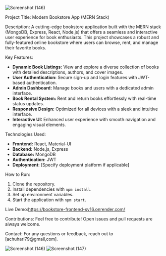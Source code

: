 ![Screenshot (146)](https://github.com/user-attachments/assets/16a98e78-8311-4947-a6b2-f3da8b05b415)

Project Title: Modern Bookstore App (MERN Stack)

Description:
A cutting-edge bookstore application built with the MERN stack (MongoDB, Express, React, Node.js) that offers a seamless and interactive user experience for book enthusiasts. This project showcases a robust and fully-featured online bookstore where users can browse, rent, and manage their favorite books.

Key Features:
- **Dynamic Book Listings:** View and explore a diverse collection of books with detailed descriptions, authors, and cover images.
- **User Authentication:** Secure sign-up and login features with JWT-based authentication.
- **Admin Dashboard:** Manage books and users with a dedicated admin interface.
- **Book Rental System:** Rent and return books effortlessly with real-time status updates.
- **Responsive Design:** Optimized for all devices with a sleek and intuitive interface.
- **Interactive UI:** Enhanced user experience with smooth navigation and engaging visual elements.

Technologies Used:
- **Frontend:** React, Material-UI
- **Backend:** Node.js, Express
- **Database:** MongoDB
- **Authentication:** JWT
- **Deployment:** [Specify deployment platform if applicable]

How to Run:
1. Clone the repository.
2. Install dependencies with `npm install`.
3. Set up environment variables.
4. Start the application with `npm start`.

Live Demo:https://bookstore-frontend-sv16.onrender.com/

Contributions: Feel free to contribute! Open issues and pull requests are always welcome.

Contact: For any questions or feedback, reach out to [achuhari79@gmail,com].


![Screenshot (146)](https://github.com/user-attachments/assets/fc95e192-0d4e-4da0-a802-d26ec7dd7cd4)
![Screenshot (147)](https://github.com/user-attachments/assets/b83774dc-a090-4b69-9e43-553a083f2c6a)

